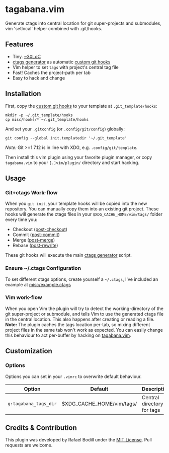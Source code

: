 
# tagabana.vim
Generate ctags into central location for git super-projects and submodules, vim 'setlocal' helper combined with .git/hooks.

## Features
- Tiny. [~30LoC](./plugin/tagabana.vim)
- [ctags generator] as automatic [custom git hooks]
- Vim helper to set `tags` with project's central tag file
- Fast! Caches the project-path per tab
- Easy to hack and change

## Installation
First, copy the [custom git hooks] to your template at `.git_template/hooks`:

	mkdir -p ~/.git_template/hooks
	cp misc/hooks/* ~/.git_template/hooks

And set your `.gitconfig` (or `.config/git/config`) globally:

	git config --global init.templatedir '~/.git_template'

_Note:_ Git >=1.7.12 is in line with XDG, e.g. `.config/git/template`.

Then install this vim plugin using your favorite plugin manager, or copy
`tagabana.vim` to your `[.]vim/plugin/` directory and start hacking.

## Usage

### Git+ctags Work-flow
When you `git init`, your template hooks will be copied into the new repository.
You can manually copy them into an existing git project. These hooks will
generate the ctags files in your `$XDG_CACHE_HOME/vim/tags/` folder every time
you:
- Checkout ([post-checkout])
- Commit ([post-commit])
- Merge ([post-merge])
- Rebase ([post-rewrite])

These git hooks will execute the main [ctags generator] script.

### Ensure ~/.ctags Configuration
To set different ctags options, create yourself a `~/.ctags`, I've included an
example at [misc/example.ctags]

### Vim work-flow
When you open Vim the plugin will try to detect the working-directory of the git
super-project or submodule, and tells Vim to use the generated ctags file in the
central location. This also happens after creating or reading a file. **Note:**
The plugin caches the tags location per-tab, so mixing different project files
in the same tab won't work as expected. You can easily change this behaviour to
act per-buffer by hacking on [tagabana.vim](./plugin/tagabana.vim).

## Customization

### Options

Options you can set in your `.vimrc` to overwrite default behaviour.

| Option                | Default                   | Description                |
|-----------------------|---------------------------|----------------------------|
| `g:tagabana_tags_dir` | $XDG_CACHE_HOME/vim/tags/ | Central directory for tags |

## Credits & Contribution

This plugin was developed by Rafael Bodill under the [MIT License][license]. Pull requests are welcome.

[misc/example.ctags]: ./misc/example.ctags
[post-checkout]: ./misc/hooks/post-checkout
[post-commit]: ./misc/hooks/post-commit
[post-merge]: ./misc/hooks/post-merge
[post-rewrite]: ./misc/hooks/post-rewrite
[ctags generator]: ./misc/hooks/ctags
[custom git hooks]: ./misc/hooks/
[license]: ./LICENSE
